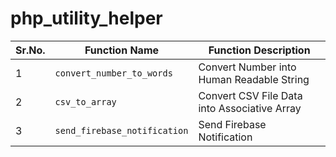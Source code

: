 # php_utility_helper

| Sr.No. | Function Name                | Function Description                         |
| ------ | ---------------------------- | -------------------------------------------- |
| 1      | `convert_number_to_words`    | Convert Number into Human Readable String    |
| 2      | `csv_to_array`               | Convert CSV File Data into Associative Array |
| 3      | `send_firebase_notification` | Send Firebase Notification                   |

